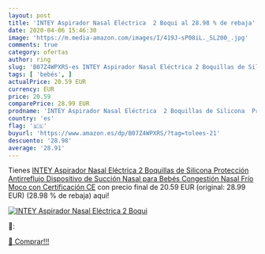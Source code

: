 ```yaml
---
layout: post
title: 'INTEY Aspirador Nasal Eléctrica  2 Boqui al 28.98 % de rebaja'
date: 2020-04-06 15:46:30
image: 'https://m.media-amazon.com/images/I/419J-sP08iL._SL200_.jpg'
comments: true
category: ofertas
author: ring
slug: 'B07Z4WPXRS-es INTEY Aspirador Nasal Eléctrica 2 Boquillas de Silicona...'
tags: [ 'bebés', ]
actualPrice: 20.59 EUR
currency: EUR
price: 20.59
comparePrice: 28.99 EUR
prodname: 'INTEY Aspirador Nasal Eléctrica  2 Boquillas de Silicona  Protección Antirreflujo  Dispositivo de Succión Nasal para Bebés  Congestión Nasal  Frío  Moco  con Certificación CE'
country: 'es'
flag: '🇪🇸'
buyurl: 'https://www.amazon.es/dp/B07Z4WPXRS/?tag=tolees-21'
descuento: '28.98'
average: '28.91'
---
```


Tienes [INTEY Aspirador Nasal Eléctrica  2 Boquillas de Silicona  Protección Antirreflujo  Dispositivo de Succión Nasal para Bebés  Congestión Nasal  Frío  Moco  con Certificación CE](https://www.amazon.es/dp/B07Z4WPXRS/?tag=tolees-21) con precio final de  20.59 EUR (original: 28.99 EUR) (28.98 %  de rebaja) aqui!

[![INTEY Aspirador Nasal Eléctrica  2 Boqui](https://m.media-amazon.com/images/I/419J-sP08iL._SL200_.jpg)](https://www.amazon.es/dp/B07Z4WPXRS/?tag=tolees-21)

🔎:


[🛒 Comprar!!!](https://www.amazon.es/dp/B07Z4WPXRS/?tag=tolees-21)
